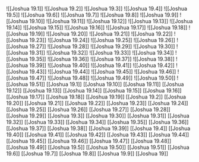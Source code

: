 ![[Joshua 19.1]]
![[Joshua 19.2]]
![[Joshua 19.3]]
![[Joshua 19.4]]
![[Joshua 19.5]]
![[Joshua 19.6]]
![[Joshua 19.7]]
![[Joshua 19.8]]
![[Joshua 19.9]]
![[Joshua 19.10]]
![[Joshua 19.11]]
![[Joshua 19.12]]
![[Joshua 19.13]]
![[Joshua 19.14]]
![[Joshua 19.15]]
![[Joshua 19.16]]
![[Joshua 19.17]]
![[Joshua 19.18]]
![[Joshua 19.19]]
![[Joshua 19.20]]
![[Joshua 19.21]]
![[Joshua 19.22]]
![[Joshua 19.23]]
![[Joshua 19.24]]
![[Joshua 19.25]]
![[Joshua 19.26]]
![[Joshua 19.27]]
![[Joshua 19.28]]
![[Joshua 19.29]]
![[Joshua 19.30]]
![[Joshua 19.31]]
![[Joshua 19.32]]
![[Joshua 19.33]]
![[Joshua 19.34]]
![[Joshua 19.35]]
![[Joshua 19.36]]
![[Joshua 19.37]]
![[Joshua 19.38]]
![[Joshua 19.39]]
![[Joshua 19.40]]
![[Joshua 19.41]]
![[Joshua 19.42]]
![[Joshua 19.43]]
![[Joshua 19.44]]
![[Joshua 19.45]]
![[Joshua 19.46]]
![[Joshua 19.47]]
![[Joshua 19.48]]
![[Joshua 19.49]]
![[Joshua 19.50]]
![[Joshua 19.51]]
[[Joshua 19.1]]
[[Joshua 19.10]]
[[Joshua 19.11]]
[[Joshua 19.12]]
[[Joshua 19.13]]
[[Joshua 19.14]]
[[Joshua 19.15]]
[[Joshua 19.16]]
[[Joshua 19.17]]
[[Joshua 19.18]]
[[Joshua 19.19]]
[[Joshua 19.2]]
[[Joshua 19.20]]
[[Joshua 19.21]]
[[Joshua 19.22]]
[[Joshua 19.23]]
[[Joshua 19.24]]
[[Joshua 19.25]]
[[Joshua 19.26]]
[[Joshua 19.27]]
[[Joshua 19.28]]
[[Joshua 19.29]]
[[Joshua 19.3]]
[[Joshua 19.30]]
[[Joshua 19.31]]
[[Joshua 19.32]]
[[Joshua 19.33]]
[[Joshua 19.34]]
[[Joshua 19.35]]
[[Joshua 19.36]]
[[Joshua 19.37]]
[[Joshua 19.38]]
[[Joshua 19.39]]
[[Joshua 19.4]]
[[Joshua 19.40]]
[[Joshua 19.41]]
[[Joshua 19.42]]
[[Joshua 19.43]]
[[Joshua 19.44]]
[[Joshua 19.45]]
[[Joshua 19.46]]
[[Joshua 19.47]]
[[Joshua 19.48]]
[[Joshua 19.49]]
[[Joshua 19.5]]
[[Joshua 19.50]]
[[Joshua 19.51]]
[[Joshua 19.6]]
[[Joshua 19.7]]
[[Joshua 19.8]]
[[Joshua 19.9]]
[[Joshua 19]]
